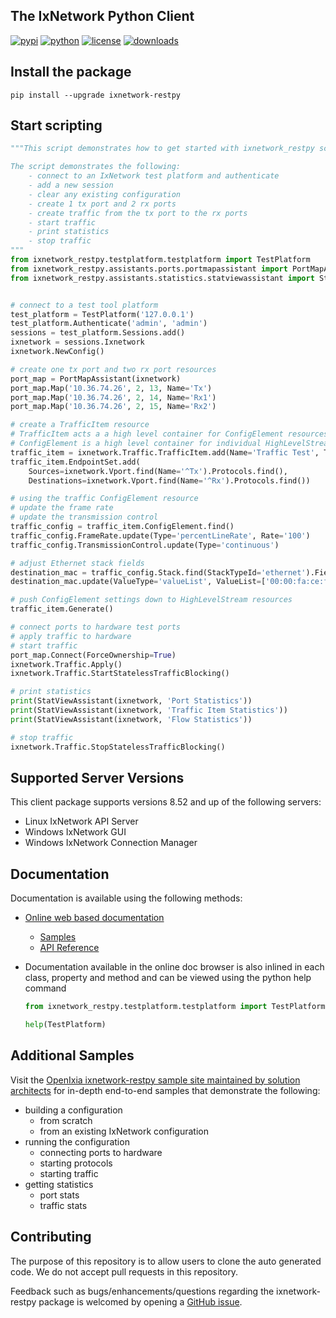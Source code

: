 ## The IxNetwork Python Client 
[![pypi](https://img.shields.io/pypi/v/ixnetwork-restpy.svg)](https://pypi.org/project/ixnetwork-restpy)
[![python](https://img.shields.io/pypi/pyversions/ixnetwork-restpy.svg)](https://pypi.python.org/pypi/ixnetwork-restpy)
[![license](https://img.shields.io/badge/license-MIT-green.svg)](https://en.wikipedia.org/wiki/MIT_License)
[![downloads](https://pepy.tech/badge/ixnetwork-restpy)](https://pepy.tech/project/ixnetwork-restpy)

## Install the package
```
pip install --upgrade ixnetwork-restpy
```

## Start scripting
```python
"""This script demonstrates how to get started with ixnetwork_restpy scripting.

The script demonstrates the following:
    - connect to an IxNetwork test platform and authenticate
    - add a new session
    - clear any existing configuration
    - create 1 tx port and 2 rx ports
    - create traffic from the tx port to the rx ports
    - start traffic
    - print statistics
    - stop traffic
"""
from ixnetwork_restpy.testplatform.testplatform import TestPlatform
from ixnetwork_restpy.assistants.ports.portmapassistant import PortMapAssistant
from ixnetwork_restpy.assistants.statistics.statviewassistant import StatViewAssistant


# connect to a test tool platform
test_platform = TestPlatform('127.0.0.1')
test_platform.Authenticate('admin', 'admin')
sessions = test_platform.Sessions.add()
ixnetwork = sessions.Ixnetwork
ixnetwork.NewConfig()

# create one tx port and two rx port resources
port_map = PortMapAssistant(ixnetwork)
port_map.Map('10.36.74.26', 2, 13, Name='Tx')
port_map.Map('10.36.74.26', 2, 14, Name='Rx1')
port_map.Map('10.36.74.26', 2, 15, Name='Rx2')

# create a TrafficItem resource
# TrafficItem acts a a high level container for ConfigElement resources
# ConfigElement is a high level container for individual HighLevelStream resources
traffic_item = ixnetwork.Traffic.TrafficItem.add(Name='Traffic Test', TrafficType='raw')
traffic_item.EndpointSet.add(
    Sources=ixnetwork.Vport.find(Name='^Tx').Protocols.find(), 
    Destinations=ixnetwork.Vport.find(Name='^Rx').Protocols.find())

# using the traffic ConfigElement resource
# update the frame rate
# update the transmission control
traffic_config = traffic_item.ConfigElement.find()
traffic_config.FrameRate.update(Type='percentLineRate', Rate='100')
traffic_config.TransmissionControl.update(Type='continuous')

# adjust Ethernet stack fields
destination_mac = traffic_config.Stack.find(StackTypeId='ethernet').Field.find(FieldTypeId='ethernet.header.destinationAddress')
destination_mac.update(ValueType='valueList', ValueList=['00:00:fa:ce:fa:ce', '00:00:de:ad:be:ef'], TrackingEnabled=True)

# push ConfigElement settings down to HighLevelStream resources
traffic_item.Generate()

# connect ports to hardware test ports
# apply traffic to hardware
# start traffic
port_map.Connect(ForceOwnership=True)
ixnetwork.Traffic.Apply()
ixnetwork.Traffic.StartStatelessTrafficBlocking()

# print statistics
print(StatViewAssistant(ixnetwork, 'Port Statistics'))
print(StatViewAssistant(ixnetwork, 'Traffic Item Statistics'))
print(StatViewAssistant(ixnetwork, 'Flow Statistics'))

# stop traffic
ixnetwork.Traffic.StopStatelessTrafficBlocking()
```

## Supported Server Versions
This client package supports versions 8.52 and up of the following servers:
* Linux IxNetwork API Server
* Windows IxNetwork GUI
* Windows IxNetwork Connection Manager

## Documentation
Documentation is available using the following methods:
* [Online web based documentation](https://openixia.github.io/ixnetwork_restpy/#/overview)
  * [Samples](https://openixia.github.io/ixnetwork_restpy/#/samples)
  * [API Reference](https://openixia.github.io/ixnetwork_restpy/#/reference)

* Documentation available in the online doc browser is also inlined in each class, property and method and can be viewed using the python help command
  ```python
  from ixnetwork_restpy.testplatform.testplatform import TestPlatform
  
  help(TestPlatform)
  ```

## Additional Samples
Visit the [OpenIxia ixnetwork-restpy sample site maintained by solution architects](https://github.com/OpenIxia/IxNetwork/tree/master/RestPy) for in-depth end-to-end samples that demonstrate the following:
* building a configuration
  * from scratch
  * from an existing IxNetwork configuration
* running the configuration
  * connecting ports to hardware
  * starting protocols
  * starting traffic
* getting statistics
  * port stats
  * traffic stats

## Contributing
The purpose of this repository is to allow users to clone the auto generated code. We do not accept pull requests in this repository.

Feedback such as bugs/enhancements/questions regarding the ixnetwork-restpy package is welcomed by opening a [GitHub issue](https://github.com/OpenIxia/ixnetwork_restpy/issues).